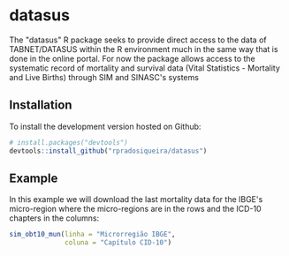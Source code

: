 
<!-- README.md is generated from README.Rmd. Please edit that file -->
datasus
=======

The "datasus" R package seeks to provide direct access to the data of TABNET/DATASUS within the R environment much in the same way that is done in the online portal. For now the package allows access to the systematic record of mortality and survival data (Vital Statistics - Mortality and Live Births) through SIM and SINASC's systems

Installation
------------

To install the development version hosted on Github:

``` r
# install.packages("devtools")
devtools::install_github("rpradosiqueira/datasus")
```

Example
-------

In this example we will download the last mortality data for the IBGE's micro-region where the micro-regions are in the rows and the ICD-10 chapters in the columns:

``` r
sim_obt10_mun(linha = "Microrregião IBGE",
              coluna = "Capítulo CID-10")
```

